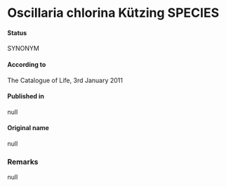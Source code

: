 Oscillaria chlorina Kützing SPECIES
=======

#### Status
SYNONYM

#### According to
The Catalogue of Life, 3rd January 2011

#### Published in
null

#### Original name
null

### Remarks
null